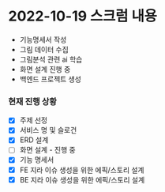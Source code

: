 # 2022-10-19 스크럼 내용
- 기능명세서 작성
- 그림 데이터 수집
- 그림분석 관련 ai 학습
- 화면 설계 진행 중
- 백엔드 프로젝트 생성

### 현재 진행 상황
- [X] 주제 선정
- [X] 서비스 명 및 슬로건
- [X] ERD 설계
- [ ] 화면 설계 - 진행 중
- [X] 기능 명세서
- [X] FE 지라 이슈 생성을 위한 에픽/스토리 설계
- [X] BE 지라 이슈 생성을 위한 에픽/스토리 설계